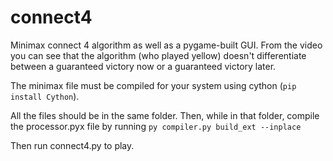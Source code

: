 # connect4
Minimax connect 4 algorithm as well as a pygame-built GUI. From the video you can see that the algorithm (who played yellow) doesn't differentiate between a guaranteed victory now or a guaranteed victory later.

The minimax file must be compiled for your system using cython (`pip install Cython`).

All the files should be in the same folder. Then, while in that folder, compile the processor.pyx file by running
`py compiler.py build_ext --inplace`

Then run connect4.py to play.
